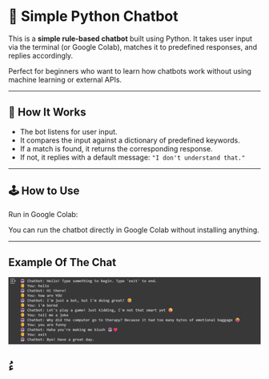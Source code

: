 # 💬 Simple Python Chatbot

This is a **simple rule-based chatbot** built using Python. It takes user input via the terminal (or Google Colab), matches it to predefined responses, and replies accordingly.

Perfect for beginners who want to learn how chatbots work without using machine learning or external APIs.

---


## 🧠 How It Works

- The bot listens for user input.
- It compares the input against a dictionary of predefined keywords.
- If a match is found, it returns the corresponding response.
- If not, it replies with a default message: `"I don't understand that."`

---

## 🕹️ How to Use
 Run in Google Colab:

You can run the chatbot directly in Google Colab without installing anything.


---

## Example Of The Chat
![Chatbot Example](./Chatbot.png)

## ُء

